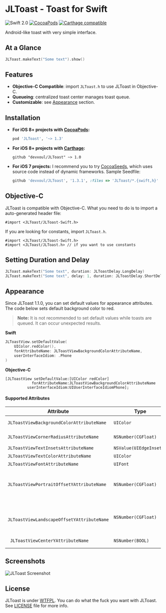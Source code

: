 JLToast - Toast for Swift
=========================

![Swift 2.0](https://img.shields.io/badge/Swift-2.0-orange.svg)
[![CocoaPods](http://img.shields.io/cocoapods/v/JLToast.svg?style=flat)](http://cocoapods.org/?q=name%3AJLToast%20author%3Adevxoul)
[![Carthage compatible](https://img.shields.io/badge/Carthage-compatible-4BC51D.svg?style=flat)](https://github.com/Carthage/Carthage)

Android-like toast with very simple interface.


At a Glance
-----------

```swift
JLToast.makeText("Some text").show()
```


Features
--------

- **Objective-C Compatible**: import `JLToast.h` to use JLToast in Objective-C.
- **Queueing**: centralized toast center manages toast queue.
- **Customizable**: see [Appearance](https://github.com/devxoul/JLToast#appearance) section.


Installation
------------

- **For iOS 8+ projects with [CocoaPods](https://cocoapods.org):**

    ```ruby
    pod 'JLToast', '~> 1.3'
    ```
    
- **For iOS 8+ projects with [Carthage](https://github.com/Carthage/Carthage):**

    ```
    github "devxoul/JLToast" ~> 1.0
    ```
    
- **For iOS 7 projects:** I recommend you to try [CocoaSeeds](https://github.com/devxoul/CocoaSeeds), which uses source code instead of dynamic frameworks. Sample Seedfile:

    ```ruby
    github 'devxoul/JLToast', '1.3.1', :files => 'JLToast/*.{swift,h}'
    ```


Objective-C
-----------

JLToast is compatible with Objective-C. What you need to do is to import a auto-generated header file:

```objc
#import <JLToast/JLToast-Swift.h>
```

If you are looking for constants, import `JLToast.h`.

```objc
#import <JLToast/JLToast-Swift.h>
#import <JLToast/JLToast.h> // if you want to use constants
```


Setting Duration and Delay
--------------------------

```swift
JLToast.makeText("Some text", duration: JLToastDelay.LongDelay)
JLToast.makeText("Some text", delay: 1, duration: JLToastDelay.ShortDelay)
```


Appearance
----------

Since JLToast 1.1.0, you can set default values for appearance attributes. The code below sets default background color to red.

> **Note:** It is not recommended to set default values while toasts are queued. It can occur unexpected results.

**Swift**

```swift
JLToastView.setDefaultValue(
    UIColor.redColor(),
    forAttributeName: JLToastViewBackgroundColorAttributeName,
    userInterfaceIdiom: .Phone
)
```

**Objective-C**

```objc
[JLToastView setDefaultValue:[UIColor redColor]
            forAttributeName:JLToastViewBackgroundColorAttributeName
          userInterfaceIdiom:UIUserInterfaceIdiomPhone];
```


#### Supported Attributes

| Attribute | Type | Description |
|---|---|---|
| `JLToastViewBackgroundColorAttributeName` | `UIColor` | Background color |
| `JLToastViewCornerRadiusAttributeName` | `NSNumber(CGFloat)` | Corner radius |
| `JLToastViewTextInsetsAttributeName` | `NSValue(UIEdgeInsets)` | Text inset |
| `JLToastViewTextColorAttributeName` | `UIColor` | Text color |
| `JLToastViewFontAttributeName` | `UIFont` | Font |
| `JLToastViewPortraitOffsetYAttributeName` | `NSNumber(CGFloat)` | Vertical offfset from bottom in portrait mode |
|` JLToastViewLandscapeOffsetYAttributeName` | `NSNumber(CGFloat)` | Vertical offfset from bottom in landscape mode |
|` JLToastViewCenterYAttributeName` | `NSNumber(BOOL)` | Vertical Centering |


Screenshots
-----------

![JLToast Screenshot](https://raw.github.com/Joyfl/JLToast/master/Screenshots/JLToast.png)


License
-------

JLToast is under [WTFPL](http://www.wtfpl.net/). You can do what the fuck you want with JLToast. See [LICENSE](LICENSE) file for more info.
